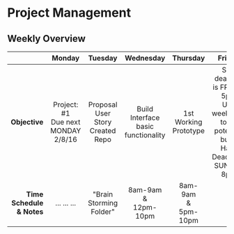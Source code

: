 
# Project Management

## Weekly Overview

|    | Monday | Tuesday | Wednesday | Thursday | Friday |
|---:|:------:|:-------:|:---------:|:--------:|:------:|
| **Objective** | Project: #1<br>Due next MONDAY 2/8/16 |  Proposal<br>User Story<br> Created Repo| Build Interface<br>basic functionality<br> | 1st Working Prototype | Soft deadline is FRIDAY 5pm<br>Use weekends to fix potential bugs <br> Hard Dead Line SUNDAY 8pm |
| **Time Schedule <br>&amp;<b> Notes** | ... ... ... | "Brain Storming Folder" |8am-9am <br>&<br>12pm-10pm |8am-9am <br>&<br>5pm-10pm |  |
